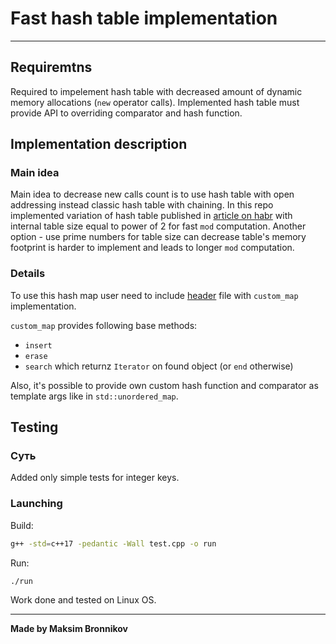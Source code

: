 # Fast hash table implementation

-----

## Requiremtns 

Required to impelement hash table with decreased amount of dynamic memory allocations (`new` operator calls). Implemented hash table must provide API to overriding comparator and hash function.


## Implementation description

### Main idea

Main idea to decrease new calls count is to use hash table with open addressing instead classic hash table with chaining. In this repo implemented variation of hash table published in [article on habr](https://habr.com/ru/company/mailru/blog/323242) with internal table size equal to power of 2 for fast `mod` computation. Another option - use prime numbers for table size can decrease table's memory footprint is harder to implement and leads to longer `mod` computation.

### Details

To use this hash map user need to include [header](HashTable.hpp) file with `custom_map` implementation. 

`custom_map` provides following base methods:
- `insert`
- `erase`
- `search` which returnz `Iterator` on found object (or `end` otherwise)

Also, it's possible to provide own custom hash function and comparator as template args like in `std::unordered_map`.

## Testing

### Суть

Added only simple tests for integer keys.
 
### Launching

Build:

```bash
g++ -std=c++17 -pedantic -Wall test.cpp -o run
```

Run:

```bash
./run
```

Work done and tested on Linux OS.


-----

**Made by Maksim Bronnikov**

